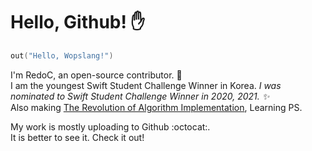 # Hello, Github! :hand:

```go
out("Hello, Wopslang!")
```

I'm RedoC, an open-source contributor. :hammer:  
I am the youngest Swift Student Challenge Winner in Korea. *I was nominated to Swift Student Challenge Winner in 2020, 2021. ✨*  
Also making [The Revolution of Algorithm Implementation](https://github.com/Wopslang/Wops_Laboratory), Learning PS.

My work is mostly uploading to Github :octocat:.   
It is better to see it. Check it out!
